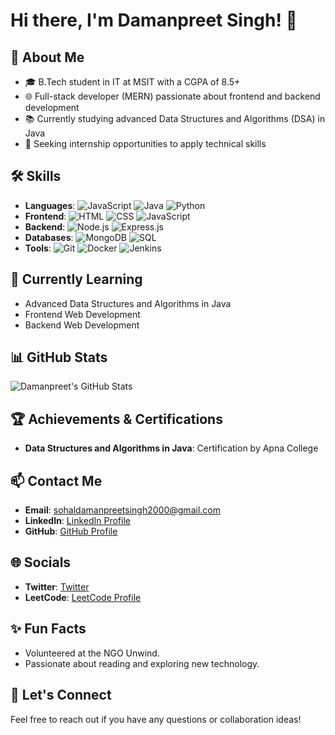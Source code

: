 # Hi there, I'm Damanpreet Singh! 👋

## 🚀 About Me
- 🎓 B.Tech student in IT at MSIT with a CGPA of 8.5+
- 🌐 Full-stack developer (MERN) passionate about frontend and backend development
- 📚 Currently studying advanced Data Structures and Algorithms (DSA) in Java
- 🤝 Seeking internship opportunities to apply technical skills

## 🛠️ Skills
- **Languages**: ![JavaScript](https://img.shields.io/badge/JavaScript-ES6+-yellow?logo=javascript) ![Java](https://img.shields.io/badge/Java-ED8B00?logo=java&logoColor=white) ![Python](https://img.shields.io/badge/Python-3776AB?logo=python&logoColor=white)
- **Frontend**: ![HTML](https://img.shields.io/badge/HTML5-E34F26?logo=html5&logoColor=white) ![CSS](https://img.shields.io/badge/CSS3-1572B6?logo=css3&logoColor=white) ![JavaScript](https://img.shields.io/badge/JavaScript-ES6+-yellow?logo=javascript)
- **Backend**: ![Node.js](https://img.shields.io/badge/Node.js-339933?logo=node.js&logoColor=white) ![Express.js](https://img.shields.io/badge/Express.js-000000?logo=express&logoColor=white)
- **Databases**: ![MongoDB](https://img.shields.io/badge/MongoDB-47A248?logo=mongodb&logoColor=white) ![SQL](https://img.shields.io/badge/SQL-003B57?logo=postgresql&logoColor=white)
- **Tools**: ![Git](https://img.shields.io/badge/Git-F05032?logo=git&logoColor=white) ![Docker](https://img.shields.io/badge/Docker-2496ED?logo=docker&logoColor=white) ![Jenkins](https://img.shields.io/badge/Jenkins-D24939?logo=jenkins&logoColor=white)

## 🌱 Currently Learning
- Advanced Data Structures and Algorithms in Java
- Frontend Web Development
- Backend Web Development

## 📊 GitHub Stats
![Damanpreet's GitHub Stats](https://github-readme-stats.vercel.app/api?username=damanpreet2005&show_icons=true&hide_title=true&hide_border=true&count_private=true&theme=radical)

## 🏆 Achievements & Certifications
- **Data Structures and Algorithms in Java**: Certification by Apna College

## 📫 Contact Me
- **Email**: [sohaldamanpreetsingh2000@gmail.com](mailto:sohaldamanpreetsingh2000@gmail.com)
- **LinkedIn**: [LinkedIn Profile](https://www.linkedin.com/in/damanpreet-singh-069b99268/)
- **GitHub**: [GitHub Profile](https://github.com/damanpreet2005)

## 🌐 Socials
- **Twitter**: [Twitter](https://x.com/DAMANPR89894212)
- **LeetCode**: [LeetCode Profile](https://leetcode.com/u/Damanpreet2005/)

## ✨ Fun Facts
- Volunteered at the NGO Unwind.
- Passionate about reading and exploring new technology.

## 💬 Let's Connect
Feel free to reach out if you have any questions or collaboration ideas!

